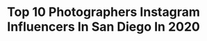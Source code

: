 ---
title: Top 10 Photographers Instagram Influencers In San Diego In 2020
description: >-
  Find top photographers Instagram influencers in San Diego in 2020. Most popular hashtags: #sandiego #california #photography #photooftheday.
platform: Instagram
profiles:
  - username: "slimshayedy"
    fullname: >-
      Shaye Babb
    location: "United States"
    followers: 15921
    engagement: 528
    commentsToLikes: 0.053020
    id: ck0u9burd9iyu0i19wogbwlxa
    verified: false
    hashtags: ""
  - username: "thomasmathew"
    fullname: >-
      Thomas Mathew Photography 📷
    location: "United States"
    followers: 51653
    engagement: 146
    commentsToLikes: 0.031243
    id: ck5zqk483uqo50i14jgwfcn0z
    verified: false
    hashtags: "#2020, #repost, #bishopwand, #randomdiscovery"
  - username: "m.j.cars"
    fullname: >-
      McKenzie Johnson
    location: "United States"
    followers: 2261
    engagement: 1991
    commentsToLikes: 0.111462
    id: ck6tx4ji3vs550j71gzcwwxvm
    verified: false
    hashtags: "#mustangjuice, #wrxsti, #racecar, #stingray"
  - username: "aaronchang"
    fullname: >-
      Aaron Chang
    location: "United States"
    followers: 34739
    engagement: 358
    commentsToLikes: 0.017043
    id: ck0w5fchy3ddd0i19w6o2r9lu
    verified: false
    hashtags: "#fineartphotography, #photography, #smallbusinessowner, #mattmondragon"
  - username: "surfmeetsturf"
    fullname: >-
      Scott Taylor
    location: "United States"
    followers: 10326
    engagement: 725
    commentsToLikes: 0.177367
    id: ck5pv8fa2gnbs0i11i4tkh4oh
    verified: false
    hashtags: ""
  - username: "unknxwnvillain"
    fullname: >-
      Joao Abrussezze | San Diego
    location: "United States"
    followers: 14214
    engagement: 2010
    commentsToLikes: 0.013409
    id: ck0u810aw655m0i19a2wjhsch
    verified: false
    hashtags: "#beautifuldestinations, #moodygrams, #houseoftones, #createcommune"
  - username: "san_diego_online"
    fullname: >-
      San Diego Online
    location: "United States"
    followers: 17911
    engagement: 287
    commentsToLikes: 0.053792
    id: ck135gbf819u30i190cq03ka5
    verified: false
    hashtags: "#winelover, #traveling, #sdfoodie, #instafood"
  - username: "desidrewphotography"
    fullname: >-
      Andrew “Desi” Desiderio
    location: "United States"
    followers: 18533
    engagement: 760
    commentsToLikes: 0.071144
    id: ck0w66elo73gu0i19bgn0k8k0
    verified: false
    hashtags: "#shotzdelight, #exploresandiego, #igkillers002, #bird"
  - username: "kcalfredphoto"
    fullname: >-
      K.C. Alfred
    location: "United States"
    followers: 35998
    engagement: 96
    commentsToLikes: 0.018363
    id: ck55penqjael80i11m4exwz4a
    verified: false
    hashtags: "#skateboarding, #airsd"
  - username: "sandiegouniontribune"
    fullname: >-
      The San Diego Union-Tribune
    location: "United States"
    followers: 35096
    engagement: 112
    commentsToLikes: 0.026261
    id: ck55penp8aekh0i11fghy942q
    verified: true
    hashtags: "#smallbusinessowner, #losangeles, #ch53superstallion, #carlsbadflowerfields"
---